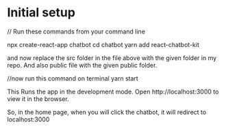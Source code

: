 # Initial setup
// Run these commands from your command line

npx create-react-app 
chatbot cd chatbot 
yarn add react-chatbot-kit

and now replace the src folder in the file above with the given folder in my repo. And also public file with the given public folder.

//now run this command on terminal 
yarn start

This Runs the app in the development mode. Open http://localhost:3000 to view it in the browser.

So, in the home page, when you will click the chatbot, it will redirect to localhost:3000
